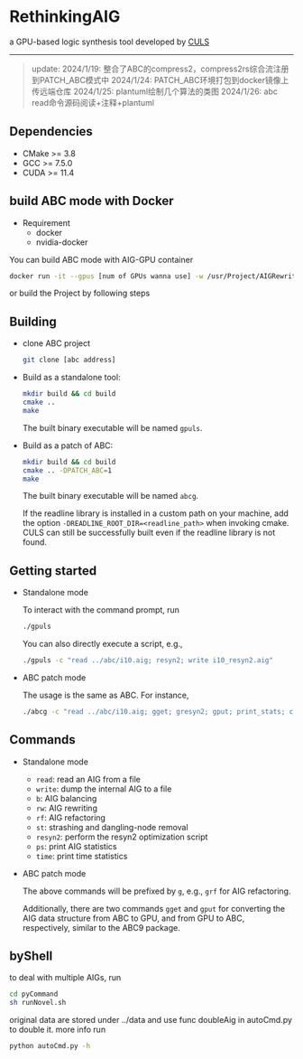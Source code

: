 # RethinkingAIG
a GPU-based logic synthesis tool developed by [CULS](https://github.com/cuhk-eda/CULS) 

---
>update:
2024/1/19: 整合了ABC的compress2，compress2rs综合流注册到PATCH_ABC模式中
2024/1/24: PATCH_ABC环境打包到docker镜像上传远端仓库
2024/1/25: plantuml绘制几个算法的类图
2024/1/26: abc read命令源码阅读+注释+plantuml

## Dependencies
* CMake >= 3.8
* GCC >= 7.5.0
* CUDA >= 11.4

## build ABC mode with Docker
* Requirement
  * docker
  * nvidia-docker

You can build ABC mode with AIG-GPU container
```bash
docker run -it --gpus [num of GPUs wanna use] -w /usr/Project/AIGRewrite polarisjame/ubuntu-cuda:AIG-GPU
```
or build the Project by following steps

## Building
* clone ABC project
    ```bash
    git clone [abc address]
    ```
* Build as a standalone tool:
    ```bash
    mkdir build && cd build
    cmake ..
    make
    ```
    The built binary executable will be named `gpuls`. 

* Build as a patch of ABC:
    ```bash
    mkdir build && cd build
    cmake .. -DPATCH_ABC=1
    make
    ```
    The built binary executable will be named `abcg`. 

    If the readline library is installed in a custom path on your machine,
    add the option `-DREADLINE_ROOT_DIR=<readline_path>` when invoking cmake.
    CULS can still be successfully built even if the readline library 
    is not found.

## Getting started

* Standalone mode

    To interact with the command prompt, run
    ```bash
    ./gpuls
    ```
    
    You can also directly execute a script, e.g., 
    ```bash
    ./gpuls -c "read ../abc/i10.aig; resyn2; write i10_resyn2.aig"
    ```
* ABC patch mode

    The usage is the same as ABC. For instance, 
    ```bash
    ./abcg -c "read ../abc/i10.aig; gget; gresyn2; gput; print_stats; cec -n"
    ```

## Commands

* Standalone mode
    * `read`: read an AIG from a file
    * `write`: dump the internal AIG to a file
    * `b`: AIG balancing
    * `rw`: AIG rewriting
    * `rf`: AIG refactoring
    * `st`: strashing and dangling-node removal
    * `resyn2`: perform the resyn2 optimization script
    * `ps`: print AIG statistics
    * `time`: print time statistics

* ABC patch mode

    The above commands will be prefixed by `g`, e.g., `grf`
    for AIG refactoring. 

    Additionally, there are two commands `gget` and `gput` for converting the
    AIG data structure from ABC to GPU, and from GPU to ABC, respectively,
    similar to the ABC9 package. 

## byShell
to deal with multiple AIGs, run
```bash
cd pyCommand
sh runNovel.sh
```
original data are stored under ../data and use func doubleAig in autoCmd.py to double it.
more info run
```bash
python autoCmd.py -h
```

